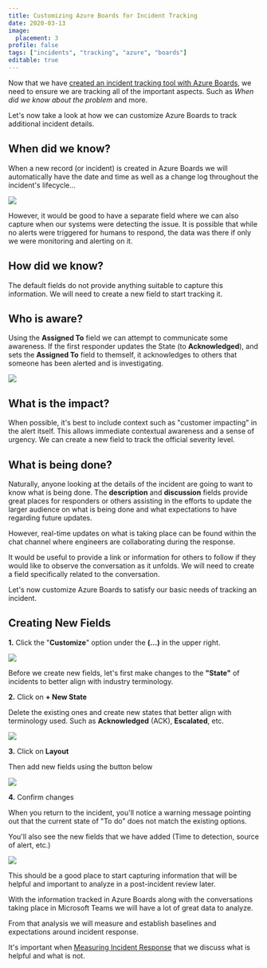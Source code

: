 ```yaml
---
title: Customizing Azure Boards for Incident Tracking
date: 2020-03-13
image:
  placement: 3
profile: false
tags: ["incidents", "tracking", "azure", "boards"]
editable: true
---
```


Now that we have [created an incident tracking tool with Azure Boards](/post/creating-an-incident-tracking-tool-with-azure-boards/), we need to ensure we are tracking all of the important aspects. Such as *When did we know about the problem* and more.

Let's now take a look at how we can customize Azure Boards to track additional incident details.

## When did we know?

When a new record (or incident) is created in Azure Boards we will automatically have the date and time as well as a change log throughout the incident's lifecycle...

![](when-did-we-know.png)

However, it would be good to have a separate field where we can also capture when our systems were detecting the issue. It is possible that while no alerts were triggered for humans to respond, the data was there if only we were monitoring and alerting on it.

## How did we know?

The default fields do not provide anything suitable to capture this information. We will need to create a new field to start tracking it.

## Who is aware?

Using the **Assigned To** field we can attempt to communicate some awareness. If the first responder updates the State (to **Acknowledged**), and sets the **Assigned To** field to themself, it acknowledges to others that someone has been alerted and is investigating.

![](who-is-aware.png)

## What is the impact?

When possible, it's best to include context such as "customer impacting" in the alert itself. This allows immediate contextual awareness and a sense of urgency. We can create a new field to track the official severity level.

## What is being done?

Naturally, anyone looking at the details of the incident are going to want to know what is being done. The **description** and **discussion** fields provide great places for responders or others assisting in the efforts to update the larger audience on what is being done and what expectations to have regarding future updates.

However, real-time updates on what is taking place can be found within the chat channel where engineers are collaborating during the response.

It would be useful to provide a link or information for others to follow if they would like to observe the conversation as it unfolds. We will need to create a field specifically related to the conversation.

Let's now customize Azure Boards to satisfy our basic needs of tracking an incident.

## Creating New Fields

**1.** Click the "**Customize**" option under the **(...)** in the upper right.

![](customize-fields.png)

Before we create new fields, let's first make changes to the **"State"** of incidents to better align with industry terminology.

**2.** Click on **+ New State**

Delete the existing ones and create new states that better align with terminology used. Such as **Acknowledged** (ACK), **Escalated**, etc.

![](new-incident-states.png)

**3.** Click on **Layout**

Then add new fields using the button below

![](new-fields.png)

**4.** Confirm changes
 
When you return to the incident, you'll notice a warning message pointing out that the current state of "To do" does not match the existing options.

You'll also see the new fields that we have added (Time to detection, source of alert, etc.)

![](updated-incident.png)

This should be a good place to start capturing information that will be helpful and important to analyze in a post-incident review later.

With the information tracked in Azure Boards along with the conversations taking place in Microsoft Teams we will have a lot of great data to analyze. 

From that analysis we will measure and establish baselines and expectations around incident response.

It's important when [Measuring Incident Response](/post/measuring-incident-response/) that we discuss what is helpful and what is not.